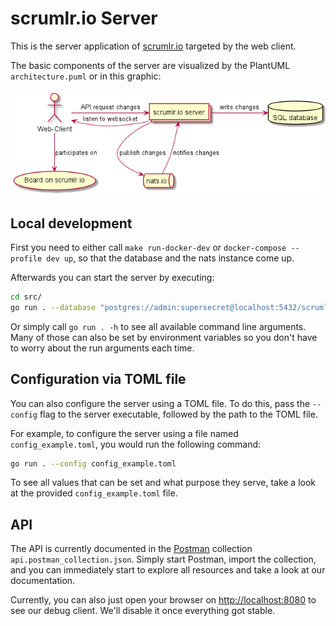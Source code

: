 # scrumlr.io Server

This is the server application of [scrumlr.io](https://scrumlr.io) targeted by the web client.

The basic components of the server are visualized by the PlantUML `architecture.puml` or in this graphic:

![Architecture](architecture.png)

## Local development

First you need to either call `make run-docker-dev` or `docker-compose --profile dev up`,
so that the database and the nats instance come up.

Afterwards you can start the server by executing:

```bash
cd src/
go run . --database "postgres://admin:supersecret@localhost:5432/scrumlr?sslmode=disable" --disable-check-origin --insecure
```

Or simply call `go run . -h` to see all available command line arguments. Many of those
can also be set by environment variables so you don't have to worry about the run arguments
each time.

## Configuration via TOML file
You can also configure the server using a TOML file. To do this, pass the `--config` flag to the server executable, followed by the path to the TOML file. 

For example, to configure the server using a file named `config_example.toml`, you would run the following command:

```bash
go run . --config config_example.toml
```

To see all values that can be set and what purpose they serve, take a look at the provided `config_example.toml` file. 

## API

The API is currently documented in the [Postman](https://www.postman.com/) collection `api.postman_collection.json`.
Simply start Postman, import the collection, and you can immediately start to explore all
resources and take a look at our documentation.

Currently, you can also just open your browser on [http://localhost:8080](http://localhost:8080)
to see our debug client. We'll disable it once everything got stable.
